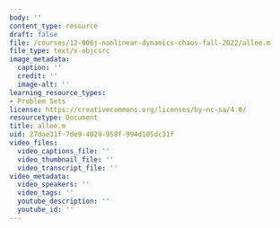 ```yaml
---
body: ''
content_type: resource
draft: false
file: /courses/12-006j-nonlinear-dynamics-chaos-fall-2022/allee.m
file_type: text/x-objcsrc
image_metadata:
  caption: ''
  credit: ''
  image-alt: ''
learning_resource_types:
- Problem Sets
license: https://creativecommons.org/licenses/by-nc-sa/4.0/
resourcetype: Document
title: allee.m
uid: 27dae31f-7de9-4029-958f-994d105dc31f
video_files:
  video_captions_file: ''
  video_thumbnail_file: ''
  video_transcript_file: ''
video_metadata:
  video_speakers: ''
  video_tags: ''
  youtube_description: ''
  youtube_id: ''
---
```

